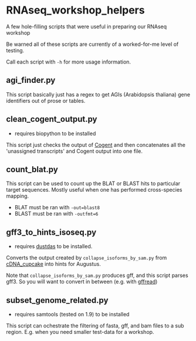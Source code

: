# RNAseq_workshop_helpers
A few hole-filling scripts that were useful in preparing our RNAseq workshop

Be warned all of these scripts are currently of a worked-for-me level of testing.

Call each script with `-h` for more usage information.

## agi_finder.py
This script basically just has a regex to get AGIs (Arabidopsis thaliana) gene
identifiers out of prose or tables.

## clean_cogent_output.py
- requires biopython to be installed

This script just checks the output of [Cogent](https://github.com/Magdoll/Cogent) 
and then concatenates all the 'unassigned transcripts' and Cogent output into one file.

## count_blat.py
This script can be used to count up the BLAT or BLAST hits to particular target
sequences. Mostly useful when one has performed cross-species mapping.

- BLAT must be ran with `-out=blast8`
- BLAST must be ran with `-outfmt=6`

## gff3_to_hints_isoseq.py
- requires [dustdas](https://github.com/janinamass/dustdas) to be installed.

Converts the output created by `collapse_isoforms_by_sam.py` from 
[cDNA_cupcake](https://github.com/Magdoll/cDNA_Cupcake) into hints for Augustus.

Note that `collapse_isoforms_by_sam.py` produces gff, and this script parses gff3.
So you will want to convert in between (e.g. with [gffread](https://github.com/gpertea/gffread))

## subset_genome_related.py
- requires samtools (tested on 1.9) to be installed 

This script can ochestrate the filtering of fasta, gff, and bam files to a sub region.
E.g. when you need smaller test-data for a workshop. 


